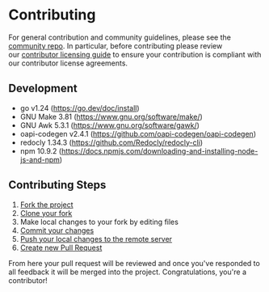 # Contributing

For general contribution and community guidelines, please see the [community
repo](https://github.com/cyberark/community). In particular, before contributing
please review our [contributor licensing
guide](https://github.com/cyberark/community/blob/main/CONTRIBUTING.md#when-the-repo-does-not-include-the-cla) to
ensure your contribution is compliant with our contributor license agreements.

## Development

- go v1.24 (https://go.dev/doc/install)
- GNU Make 3.81 (https://www.gnu.org/software/make/)
- GNU Awk 5.3.1 (https://www.gnu.org/software/gawk/)
- oapi-codegen v2.4.1 (https://github.com/oapi-codegen/oapi-codegen)
- redocly 1.34.3 (https://github.com/Redocly/redocly-cli)
- npm 10.9.2 (https://docs.npmjs.com/downloading-and-installing-node-js-and-npm)

## Contributing Steps

1. [Fork the project](https://help.github.com/en/github/getting-started-with-github/fork-a-repo)
2. [Clone your fork](https://help.github.com/en/github/creating-cloning-and-archiving-repositories/cloning-a-repository)
3. Make local changes to your fork by editing files
4. [Commit your changes](https://help.github.com/en/github/managing-files-in-a-repository/adding-a-file-to-a-repository-using-the-command-line)
5. [Push your local changes to the remote server](https://help.github.com/en/github/using-git/pushing-commits-to-a-remote-repository)
6. [Create new Pull Request](https://help.github.com/en/github/collaborating-with-issues-and-pull-requests/creating-a-pull-request-from-a-fork)

From here your pull request will be reviewed and once you've responded to all
feedback it will be merged into the project. Congratulations, you're a
contributor!

